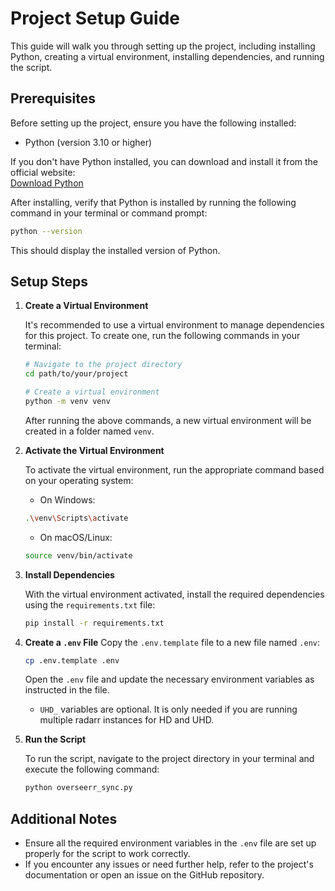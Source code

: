 # Project Setup Guide

This guide will walk you through setting up the project, including installing Python, creating a virtual environment, installing dependencies, and running the script.

## Prerequisites

Before setting up the project, ensure you have the following installed:

- Python (version 3.10 or higher)

 If you don't have Python installed, you can download and install it from the official website:  
[Download Python](https://www.python.org/downloads/)

After installing, verify that Python is installed by running the following command in your terminal or command prompt:

```bash
python --version
```
This should display the installed version of Python.

## Setup Steps  

1. **Create a Virtual Environment**
   
   It's recommended to use a virtual environment to manage dependencies for this project. To create one, run the following commands in your terminal:

   ```bash
   # Navigate to the project directory
   cd path/to/your/project

   # Create a virtual environment
   python -m venv venv
   ```
   After running the above commands, a new virtual environment will be created in a folder named `venv`.
2. **Activate the Virtual Environment**
   
   To activate the virtual environment, run the appropriate command based on your operating system:

   * On Windows:
   ```bash
   .\venv\Scripts\activate
   ```

   * On macOS/Linux:
   ```bash
   source venv/bin/activate
   ```
3. **Install Dependencies**
   
   With the virtual environment activated, install the required dependencies using the `requirements.txt` file:
   ```bash
   pip install -r requirements.txt
   ```
4. **Create a `.env` File**
   Copy the `.env.template` file to a new file named `.env`:
   
   ```bash
   cp .env.template .env
   ```

   Open the `.env` file and update the necessary environment variables as instructed in the file.
   * `UHD_` variables are optional. It is only needed if you are running multiple radarr instances for HD and UHD.
5. **Run the Script**
   
   To run the script, navigate to the project directory in your terminal and execute the following command:

    ```bash
    python overseerr_sync.py
    ```
## Additional Notes
   * Ensure all the required environment variables in the `.env` file are set up properly for the script to work correctly.
   * If you encounter any issues or need further help, refer to the project's documentation or open an issue on the GitHub repository.
